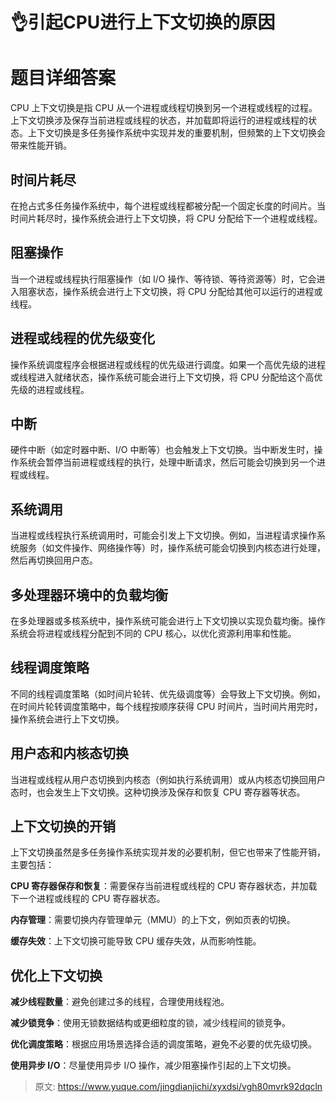 # 👌引起CPU进行上下文切换的原因

# 题目详细答案
CPU 上下文切换是指 CPU 从一个进程或线程切换到另一个进程或线程的过程。上下文切换涉及保存当前进程或线程的状态，并加载即将运行的进程或线程的状态。上下文切换是多任务操作系统中实现并发的重要机制，但频繁的上下文切换会带来性能开销。

## 时间片耗尽
在抢占式多任务操作系统中，每个进程或线程都被分配一个固定长度的时间片。当时间片耗尽时，操作系统会进行上下文切换，将 CPU 分配给下一个进程或线程。

## 阻塞操作
当一个进程或线程执行阻塞操作（如 I/O 操作、等待锁、等待资源等）时，它会进入阻塞状态，操作系统会进行上下文切换，将 CPU 分配给其他可以运行的进程或线程。

## 进程或线程的优先级变化
操作系统调度程序会根据进程或线程的优先级进行调度。如果一个高优先级的进程或线程进入就绪状态，操作系统可能会进行上下文切换，将 CPU 分配给这个高优先级的进程或线程。

## 中断
硬件中断（如定时器中断、I/O 中断等）也会触发上下文切换。当中断发生时，操作系统会暂停当前进程或线程的执行，处理中断请求，然后可能会切换到另一个进程或线程。

## 系统调用
当进程或线程执行系统调用时，可能会引发上下文切换。例如，当进程请求操作系统服务（如文件操作、网络操作等）时，操作系统可能会切换到内核态进行处理，然后再切换回用户态。

## 多处理器环境中的负载均衡
在多处理器或多核系统中，操作系统可能会进行上下文切换以实现负载均衡。操作系统会将进程或线程分配到不同的 CPU 核心，以优化资源利用率和性能。

## 线程调度策略
不同的线程调度策略（如时间片轮转、优先级调度等）会导致上下文切换。例如，在时间片轮转调度策略中，每个线程按顺序获得 CPU 时间片，当时间片用完时，操作系统会进行上下文切换。

## 用户态和内核态切换
当进程或线程从用户态切换到内核态（例如执行系统调用）或从内核态切换回用户态时，也会发生上下文切换。这种切换涉及保存和恢复 CPU 寄存器等状态。

## 上下文切换的开销
上下文切换虽然是多任务操作系统实现并发的必要机制，但它也带来了性能开销，主要包括：

**CPU 寄存器保存和恢复**：需要保存当前进程或线程的 CPU 寄存器状态，并加载下一个进程或线程的 CPU 寄存器状态。

**内存管理**：需要切换内存管理单元（MMU）的上下文，例如页表的切换。

**缓存失效**：上下文切换可能导致 CPU 缓存失效，从而影响性能。

## 优化上下文切换
**减少线程数量**：避免创建过多的线程，合理使用线程池。

**减少锁竞争**：使用无锁数据结构或更细粒度的锁，减少线程间的锁竞争。

**优化调度策略**：根据应用场景选择合适的调度策略，避免不必要的优先级切换。

**使用异步 I/O**：尽量使用异步 I/O 操作，减少阻塞操作引起的上下文切换。



> 原文: <https://www.yuque.com/jingdianjichi/xyxdsi/vgh80mvrk92dqcln>